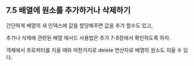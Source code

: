 ## 7.5 배열에 원소를 추가하거나 삭제하기

간단하게 배열의 새 인덱스에 값을 할당해주면 값을 추가 할수도 있고,

추가나 삭제에 관련된 배열 메서드 사용법은 추가 7-8장에서 확인하도록 하자.

객체에서 프로퍼티를 지울 때와 마찬가지로 delete 연산자로 배열의 원소도 지울 수 있다.
